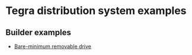 # Tegra distribution system examples
## Builder examples
- [Bare-minimum removable drive](minimum-builder/README.md)

